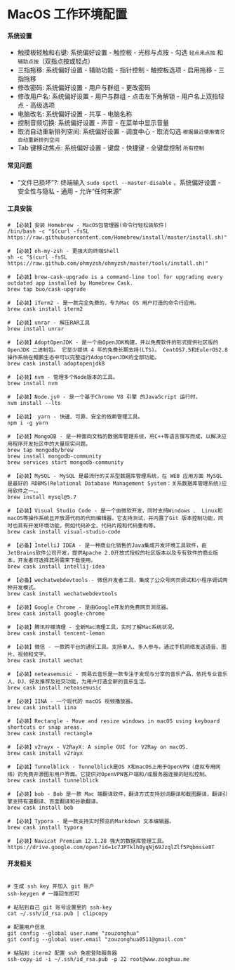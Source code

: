 # MacOS 工作环境配置

#### 系统设置

- 触摸板轻触和右键: 系统偏好设置 - 触控板 - 光标与点按 - 勾选 `轻点来点按` 和 `辅助点按`（双指点按或轻点）
- 三指拖移: 系统偏好设置 - 辅助功能 - 指针控制 - 触控板选项 - 启用拖移 - 三指拖移
- 修改密码: 系统偏好设置 - 用户与群组 - 更改密码
- 修改用户名: 系统偏好设置 - 用户与群组 - 点击左下角解锁 - 用户名上双指轻点 - 高级选项
- 电脑改名: 系统偏好设置 - 共享 - 电脑名称
- 控制音频切换: 系统偏好设置 - 声音 - 在菜单中显示音量 
- 取消自动重新排列空间: 系统偏好设置 - 调度中心 - 取消勾选 `根据最近使用情况自动重新排列空间`
- Tab 键移动焦点: 系统偏好设置 - 键盘 - 快捷键 - 全键盘控制 `所有控制`

#### 常见问题

- “文件已损坏”?: 终端输入 `sudo spctl --master-disable` ，系统偏好设置 - 安全性与隐私 - 通用 - 允许“任何来源”

#### 工具安装

```shell
# 【必装】安装 Homebrew - MacOS包管理器(命令行轻松装软件)
/bin/bash -c "$(curl -fsSL https://raw.githubusercontent.com/Homebrew/install/master/install.sh)"

# 【必装】oh-my-zsh - 更强大的终端Shell
sh -c "$(curl -fsSL https://raw.github.com/ohmyzsh/ohmyzsh/master/tools/install.sh)"

# 【必装】brew-cask-upgrade is a command-line tool for upgrading every outdated app installed by Homebrew Cask.
brew tap buo/cask-upgrade

# 【必装】iTerm2 - 是一款完全免费的，专为Mac OS 用户打造的命令行应用。
brew cask install iterm2

# 【必装】unrar - 解压RAR工具
brew install unrar

# 【必装】AdoptOpenJDK - 是一个由OpenJDK构建，并以免费软件的形式提供社区版的 OpenJDK 二进制包。 它至少提供 4 年的免费长期支持(LTS)。 CentOS7.5和EulerOS2.8操作系统在鲲鹏生态中可以完整运行AdoptOpenJDK的全部功能。
brew cask install adoptopenjdk8

# 【必装】nvm - 管理多个Node版本的工具。
brew install nvm

# 【必装】Node.js® - 是一个基于Chrome V8 引擎 的JavaScript 运行时。
nvm install --lts

# 【必装】 yarn - 快速、可靠、安全的依赖管理工具。
npm i -g yarn

# 【必装】MongoDB - 是一种面向文档的数据库管理系统，用C++等语言撰写而成，以解决应用程序开发社区中的大量现实问题。
brew tap mongodb/brew
brew install mongodb-community
brew services start mongodb-community

# 【必装】MySQL - MySQL 是最流行的关系型数据库管理系统，在 WEB 应用方面 MySQL 是最好的 RDBMS(Relational Database Management System：关系数据库管理系统)应用软件之一。。
brew install mysql@5.7

# 【必装】Visual Studio Code - 是一个由微软开发，同时支持Windows 、 Linux和macOS等操作系统且开放源代码的代码编辑器，它支持测试，并内置了Git 版本控制功能，同时也具有开发环境功能，例如代码补全、代码片段和代码重构等。
brew cask install visual-studio-code

# 【必备】IntelliJ IDEA - 是一种商业化销售的Java集成开发环境工具软件，由JetBrains软件公司开发，提供Apache 2.0开放式授权的社区版本以及专有软件的商业版本，开发者可选择其所需来下载使用。
brew cask install intellij-idea

# 【必备】wechatwebdevtools - 微信开发者工具，集成了公众号网页调试和小程序调试两种开发模式。
brew cask install wechatwebdevtools

# 【必装】Google Chrome - 是由Google开发的免费网页浏览器。
brew cask install google-chrome

# 【必装】腾讯柠檬清理 - 全新Mac清理工具，实时了解Mac系统状况。
brew cask install tencent-lemon

# 【必装】微信 - 一款跨平台的通讯工具。支持单人、多人参与。通过手机网络发送语音、图片、视频和文字。
brew cask install wechat

# 【必装】neteasemusic - 网易云音乐是一款专注于发现与分享的音乐产品，依托专业音乐人、DJ、好友推荐及社交功能，为用户打造全新的音乐生活。
brew cask install neteasemusic

# 【必装】IINA - 一个现代的 macOS 视频播放器。
brew cask install iina

# 【必装】Rectangle - Move and resize windows in macOS using keyboard shortcuts or snap areas.
brew cask install rectangle

# 【必装】v2rayx - V2RayX: A simple GUI for V2Ray on macOS.
brew cask install v2rayx

# 【必装】Tunnelblick - Tunnelblick是OS X和macOS上用于OpenVPN（虚拟专用网络）的免费开源图形用户界面。它提供对OpenVPN客户端和/或服务器连接的轻松控制。
brew cask install tunnelblick

# 【必装】bob - Bob 是一款 Mac 端翻译软件，翻译方式支持划词翻译和截图翻译，翻译引擎支持有道翻译、百度翻译和谷歌翻译。
brew cask install bob

# 【必装】Typora - 是一款支持实时预览的Markdown 文本编辑器。
brew cask install typora

# 【必装】Navicat Premium 12.1.28 强大的数据库管理工具。
https://drive.google.com/open?id=1c7JPTklh0yqNj69JzqlZlf5Pqbmsse8T

```

#### 开发相关

```shell

# 生成 ssh key 并加入 git 账户
ssh-keygen # 一路回车即可

# 粘贴到自己 git 账号设置里的 ssh-key
cat ~/.ssh/id_rsa.pub | clipcopy

# 配置用户信息
git config --global user.name "zouzonghua"
git config --global user.email "zouzonghua0511@gmail.com"

# 粘贴到 iterm2 配置 ssh 免密登陆服务器
ssh-copy-id -i ~/.ssh/id_rsa.pub -p 22 root@www.zonghua.me
```


